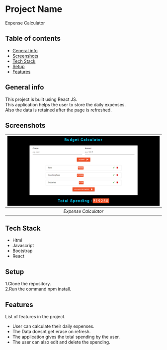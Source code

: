 # Project Name
Expense Calculator

## Table of contents
* [General info](#general-info)
* [Screenshots](#screenshots)
* [Tech Stack](#tech-stack)
* [Setup](#setup)
* [Features](#features)

## General info
This project is built using React JS.  
This application helps the user to store the daily expenses.  
Also the data is retained after the page is refreshed.

## Screenshots
 | ![Input Page](/output-images/xpense.png)|
|:--:| 
| *Expense Calculator*|

## Tech Stack
* Html
* Javascript
* Bootstrap
* React

## Setup
1.Clone the repository.  
2.Run the command npm install.

## Features
List of features in the project.
* User can calculate their daily expenses.
* The Data doesnt get erase on refresh.
* The application gives the total spending by the user.
* The user can also edit and delete the spending.
